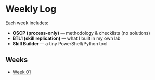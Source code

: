 # Weekly Log

Each week includes:
- **OSCP (process-only)** — methodology & checklists (no solutions)
- **BTL1 (skill replication)** — what I built in my own lab
- **Skill Builder** — a tiny PowerShell/Python tool

## Weeks
- [Week 01](./wk-01.md)
